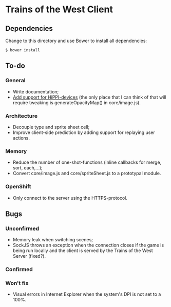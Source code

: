 # Trains of the West Client

## Dependencies

Change to this directory and use Bower to install all dependencies:

    $ bower install

## To-do

### General

*   Write documentation;
*   [Add support for HiPPI-devices][HiPPI-device support] (the only place that I can think of that will require tweaking is generateOpacityMap() in core/image.js).

### Architecture

*   Decouple type and sprite sheet cell;
*   Improve client-side prediction by adding support for replaying user actions.

### Memory

*   Reduce the number of one-shot-functions (inline callbacks for merge, sort, each,...);
*   Convert core/image.js and core/spriteSheet.js to a prototypal module.

### OpenShift

*   Only connect to the server using the HTTPS-protocol.

## Bugs

### Unconfirmed

*   Memory leak when switching scenes;
*   SockJS throws an exception when the connection closes if the game is being run locally and the client is served by the Trains of the West Server (fixed?).

### Confirmed

### Won't fix

*   Visual errors in Internet Explorer when the system's DPI is not set to a 100%.

[HiPPI-device support]: http://phoboslab.org/log/2012/09/drawing-pixels-is-hard "PhobosLab - Drawing Pixels is Hard"
